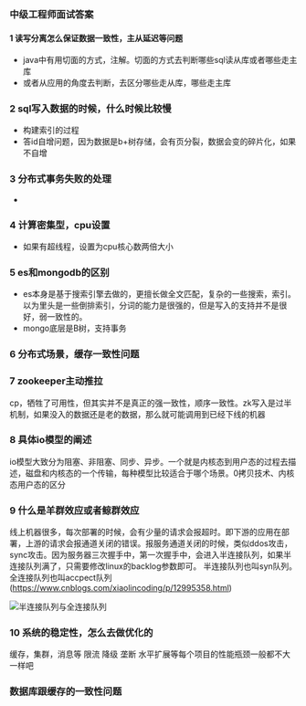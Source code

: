### 中级工程师面试答案

#### 1 读写分离怎么保证数据一致性，主从延迟等问题

- java中有用切面的方式，注解。切面的方式去判断哪些sql读从库或者哪些走主库
- 或者从应用的角度去判断，去区分哪些走从库，哪些走主库

### 2 sql写入数据的时候，什么时候比较慢

- 构建索引的过程
- 答id自增问题，因为数据是b+树存储，会有页分裂，数据会变的碎片化，如果不自增

### 3 分布式事务失败的处理

- 

### 4 计算密集型，cpu设置

- 如果有超线程，设置为cpu核心数两倍大小

### 5 es和mongodb的区别

- es本身是基于搜索引擎去做的，更擅长做全文匹配，复杂的一些搜索，索引。以为里头是一些倒排索引，分词的能力是很强的，但是写入的支持并不是很好，弱一致性的。
- mongo底层是B树，支持事务

### 6 分布式场景，缓存一致性问题

### 7 zookeeper主动推拉

cp，牺牲了可用性，但其实并不是真正的强一致性，顺序一致性。zk写入是过半机制，如果没入的数据还是老的数据，那么就可能调用到已经下线的机器

### 8 具体io模型的阐述

io模型大致分为阻塞、非阻塞、同步、异步。一个就是内核态到用户态的过程去描述，磁盘和内核态的一个传输，每种模型比较适合于哪个场景。0拷贝技术、内核态用户态的区分

### 9 什么是羊群效应或者鲸群效应

线上机器很多，每次部署的时候，会有少量的请求会报超时。即下游的应用在部署，上游的请求会报通道关闭的错误。报服务通道关闭的时候，类似ddos攻击，sync攻击。因为服务器三次握手中，第一次握手中，会进入半连接队列，如果半连接队列满了，只需要修改linux的backlog参数即可。 半连接队列也叫syn队列。全连接队列也叫accpect队列(https://www.cnblogs.com/xiaolincoding/p/12995358.html)

![半连接队列与全连接队列](https://cdn.jsdelivr.net/gh/xiaolincoder/ImageHost/%E8%AE%A1%E7%AE%97%E6%9C%BA%E7%BD%91%E7%BB%9C/TCP-%E5%8D%8A%E8%BF%9E%E6%8E%A5%E5%92%8C%E5%85%A8%E8%BF%9E%E6%8E%A5/3.jpg)



### 10 系统的稳定性，怎么去做优化的

缓存，集群，消息等 限流 降级 垄断 水平扩展等每个项目的性能瓶颈一般都不大一样吧

### 数据库跟缓存的一致性问题
